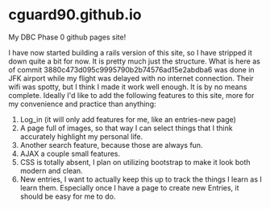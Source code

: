 # cguard90.github.io
My DBC Phase 0 github pages site!

I have now started building a rails version of this site, so I have stripped it down quite a bit for now. It is pretty much just the structure. What is here as of commit 3880c473d095c9995790b2b74576ad15e2abdba6 was done in JFK airport while my flight was delayed with no internet connection. Their wifi was spotty, but I think I made it work well enough. It is by no means complete. Ideally I'd like to add the following features to this site, more for my convenience and practice than anything:
  1. Log_in (it will only add features for me, like an entries-new page)
  2. A page full of images, so that way I can select things that I think accurately highlight my personal life.
  3. Another search feature, because those are always fun.
  4. AJAX a couple small features.
  5. CSS is totally absent, I plan on utilizing bootstrap to make it look both modern and clean.
  6. New entries, I want to actually keep this up to track the things I learn as I learn them. Especially once I have a page to create new Entries, it should be easy for me to do.